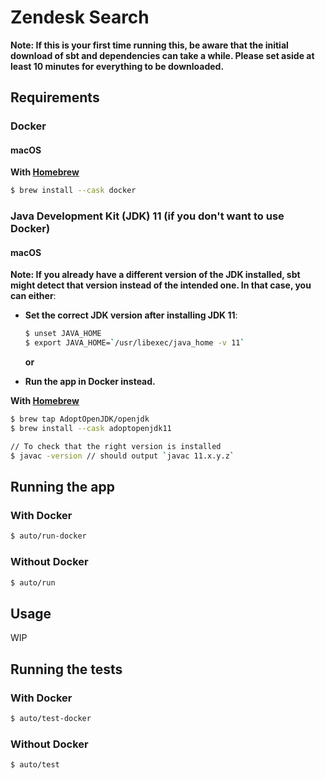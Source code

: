 # Zendesk Search

**Note: If this is your first time running this, be aware that the initial download of sbt and dependencies can take a while. Please set aside at least 10 minutes for everything to be downloaded.**

## Requirements

### Docker

#### macOS

**With [Homebrew](https://brew.sh)**

```sh
$ brew install --cask docker
```

### Java Development Kit (JDK) 11 (if you don't want to use Docker)

#### macOS

**Note: If you already have a different version of the JDK installed, sbt might detect that version instead of the intended one. In that case, you can either**:
- **Set the correct JDK version after installing JDK 11**:
    ```sh
    $ unset JAVA_HOME
    $ export JAVA_HOME=`/usr/libexec/java_home -v 11`
    ```

  **or**

- **Run the app in Docker instead.**

**With [Homebrew](https://brew.sh)**

```sh
$ brew tap AdoptOpenJDK/openjdk
$ brew install --cask adoptopenjdk11

// To check that the right version is installed
$ javac -version // should output `javac 11.x.y.z`
```

## Running the app

### With Docker

```sh
$ auto/run-docker
```

### Without Docker

```sh
$ auto/run
```

## Usage

WIP

## Running the tests

### With Docker

```sh
$ auto/test-docker
```

### Without Docker

```sh
$ auto/test
```
